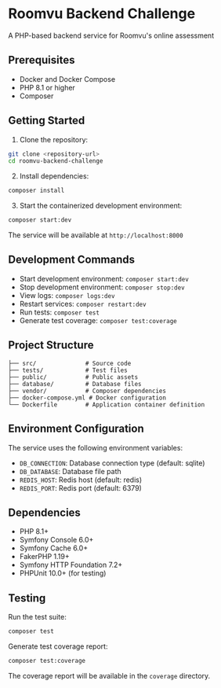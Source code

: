 # Roomvu Backend Challenge

A PHP-based backend service for Roomvu's online assessment

## Prerequisites

- Docker and Docker Compose
- PHP 8.1 or higher
- Composer

## Getting Started

1. Clone the repository:
```bash
git clone <repository-url>
cd roomvu-backend-challenge
```

2. Install dependencies:
```bash
composer install
```

3. Start the containerized development environment:
```bash
composer start:dev
```

The service will be available at `http://localhost:8000`

## Development Commands

- Start development environment: `composer start:dev`
- Stop development environment: `composer stop:dev`
- View logs: `composer logs:dev`
- Restart services: `composer restart:dev`
- Run tests: `composer test`
- Generate test coverage: `composer test:coverage`

## Project Structure

```
├── src/              # Source code
├── tests/            # Test files
├── public/           # Public assets
├── database/         # Database files
├── vendor/           # Composer dependencies
├── docker-compose.yml # Docker configuration
└── Dockerfile        # Application container definition
```

## Environment Configuration

The service uses the following environment variables:
- `DB_CONNECTION`: Database connection type (default: sqlite)
- `DB_DATABASE`: Database file path
- `REDIS_HOST`: Redis host (default: redis)
- `REDIS_PORT`: Redis port (default: 6379)

## Dependencies

- PHP 8.1+
- Symfony Console 6.0+
- Symfony Cache 6.0+
- FakerPHP 1.19+
- Symfony HTTP Foundation 7.2+
- PHPUnit 10.0+ (for testing)

## Testing

Run the test suite:
```bash
composer test
```

Generate test coverage report:
```bash
composer test:coverage
```

The coverage report will be available in the `coverage` directory.
